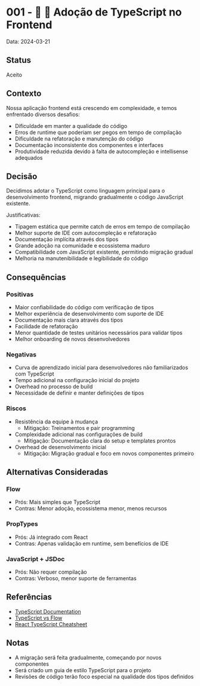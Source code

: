 # 001 - 🔷 🎨 Adoção de TypeScript no Frontend

Data: 2024-03-21

## Status

Aceito

## Contexto

Nossa aplicação frontend está crescendo em complexidade, e temos enfrentado diversos desafios:
- Dificuldade em manter a qualidade do código
- Erros de runtime que poderiam ser pegos em tempo de compilação
- Dificuldade na refatoração e manutenção do código
- Documentação inconsistente dos componentes e interfaces
- Produtividade reduzida devido à falta de autocompleção e intellisense adequados

## Decisão

Decidimos adotar o TypeScript como linguagem principal para o desenvolvimento frontend, migrando gradualmente o código JavaScript existente.

Justificativas:
- Tipagem estática que permite catch de erros em tempo de compilação
- Melhor suporte de IDE com autocompleção e refatoração
- Documentação implícita através dos tipos
- Grande adoção na comunidade e ecossistema maduro
- Compatibilidade com JavaScript existente, permitindo migração gradual
- Melhoria na manutenibilidade e legibilidade do código

## Consequências

### Positivas

- Maior confiabilidade do código com verificação de tipos
- Melhor experiência de desenvolvimento com suporte de IDE
- Documentação mais clara através dos tipos
- Facilidade de refatoração
- Menor quantidade de testes unitários necessários para validar tipos
- Melhor onboarding de novos desenvolvedores

### Negativas

- Curva de aprendizado inicial para desenvolvedores não familiarizados com TypeScript
- Tempo adicional na configuração inicial do projeto
- Overhead no processo de build
- Necessidade de definir e manter definições de tipos

### Riscos

- Resistência da equipe à mudança
  - Mitigação: Treinamentos e pair programming
- Complexidade adicional nas configurações de build
  - Mitigação: Documentação clara do setup e templates prontos
- Overhead de desenvolvimento inicial
  - Mitigação: Migração gradual e foco em novos componentes primeiro

## Alternativas Consideradas

### Flow
- Prós: Mais simples que TypeScript
- Contras: Menor adoção, ecossistema menor, menos recursos

### PropTypes
- Prós: Já integrado com React
- Contras: Apenas validação em runtime, sem benefícios de IDE

### JavaScript + JSDoc
- Prós: Não requer compilação
- Contras: Verboso, menor suporte de ferramentas

## Referências

- [TypeScript Documentation](https://www.typescriptlang.org/docs/)
- [TypeScript vs Flow](https://github.com/niieani/typescript-vs-flowtype)
- [React TypeScript Cheatsheet](https://react-typescript-cheatsheet.netlify.app/)

## Notas

- A migração será feita gradualmente, começando por novos componentes
- Será criado um guia de estilo TypeScript para o projeto
- Revisões de código terão foco especial na qualidade dos tipos definidos 